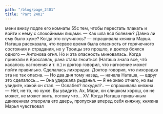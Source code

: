 ```yaml
---
path: "/blog/page_2401"
title: "Part 2401"
---
```


мени внизу подле его комнаты 55с тем, чтобы перестать плакать и войти к нему с спокойными лицами.
— Как шла вся болезнь? Давно ли ему было хуже? Когда это случилось? — спрашивала княжна Марья.
Наташа рассказала, что первое время была опасность от горячечного состояния и страдания, но у Троицы это прошло, и доктор боялся одного — Антонова огня. Но и эта опасность миновалась. Когда приехали в Ярославль, рана стала гноиться (Наташа знала всё, чтò касалось нагноения и т. п.) и доктор говорил, что нагноение может пойти правильно. Сделалась лихорадка. Доктор говорил, что лихорадка эта не так опасна. — Но два дня тому назад, — начала Наташа, — вдруг это сделалось... — Она удержала рыданья. — Я не знаю отчего, но вы увидите, какой он стал.
— Ослабел? похудел?.. — спрашивала княжна.
— Нет, не то, но хуже. Вы увидите. Ах, Мари, он слишком хорош, он не может, не может жить, потому что...
XV.
Когда Наташа привычным движением отворила его дверь, пропуская вперед себя княжну, княжна Марья чувствовал
